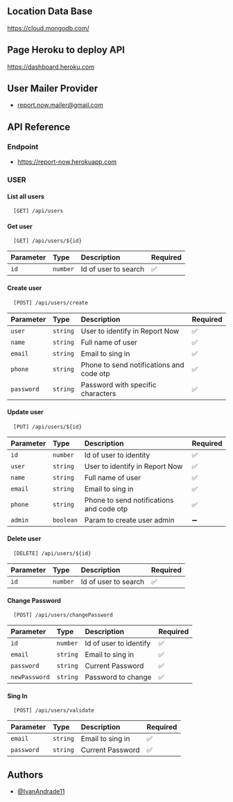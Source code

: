 ## Location Data Base
https://cloud.mongodb.com/

## Page Heroku to deploy API 
https://dashboard.heroku.com

## User Mailer Provider
* report.now.mailer@gmail.com


## API Reference

### Endpoint
* https://report-now.herokuapp.com

### USER

#### List all users

```http
  [GET] /api/users
```

#### Get user

```http
  [GET] /api/users/${id}
```

| Parameter | Type     | Description                       | Required           |
| :-------- | :------- | :-------------------------------- | :----------------- |
| `id`      | `number` | Id of user to search              | :white_check_mark: |

#### Create user

```http
  [POST] /api/users/create
```

| Parameter | Type     | Description                       | Required           |
| :-------- | :------- | :-------------------------------- | :----------------- |
| `user`    | `string` | User to identify in Report Now | :white_check_mark: |
| `name`    | `string` | Full name of user | :white_check_mark: |
| `email`   | `string` | Email to sing in | :white_check_mark: |
| `phone`   | `string` | Phone to send notifications and code otp | :white_check_mark: |
| `password`| `string` | Password with specific characters | :white_check_mark: |

#### Update user

```http
  [PUT] /api/users/${id}
```

| Parameter | Type     | Description                       | Required           |
| :-------- | :------- | :-------------------------------- | :----------------- |
| `id`      | `number` | Id of user to identity | :white_check_mark: |
| `user`    | `string` | User to identify in Report Now | :white_check_mark: |
| `name`    | `string` | Full name of user | :white_check_mark: |
| `email`   | `string` | Email to sing in | :white_check_mark: |
| `phone`   | `string` | Phone to send notifications and code otp | :white_check_mark: |
| `admin`   | `boolean`| Param to create user admin |:heavy_minus_sign: |

#### Delete user

```http
  [DELETE] /api/users/${id}
```

| Parameter | Type     | Description                       | Required           |
| :-------- | :------- | :-------------------------------- | :----------------- |
| `id`      | `number` | Id of user to search              | :white_check_mark: |


#### Change Password

```http
  [POST] /api/users/changePassword
```

| Parameter | Type     | Description                       | Required           |
| :-------- | :------- | :-------------------------------- | :----------------- |
| `id`      | `number` | Id of user to identify            | :white_check_mark: |
| `email`   | `string` | Email to sing in | :white_check_mark: |
| `password` | `string` | Current Password | :white_check_mark: |
| `newPassword` | `string` | Password to change | :white_check_mark: |

#### Sing In

```http
  [POST] /api/users/validate
```

| Parameter | Type     | Description                       | Required           |
| :-------- | :------- | :-------------------------------- | :----------------- |
| `email`   | `string` | Email to sing in | :white_check_mark: |
| `password` | `string` | Current Password | :white_check_mark: |


## Authors

- [@IvanAndrade11](https://github.com/IvanAndrade11)

